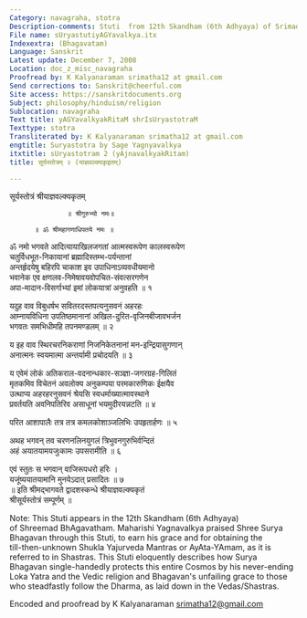 ```yaml
---
Category: navagraha, stotra
Description-comments: Stuti  from 12th Skandham (6th Adhyaya) of Srimad BhAgavatham.
File name: sUryastutiyAGYavalkya.itx
Indexextra: (Bhagavatam)
Language: Sanskrit
Latest update: December 7, 2008
Location: doc_z_misc_navagraha
Proofread by: K Kalyanaraman srimatha12 at gmail.com
Send corrections to: Sanskrit@cheerful.com
Site access: https://sanskritdocuments.org
Subject: philosophy/hinduism/religion
Sublocation: navagraha
Text title: yAGYavalkyakRitaM shrIsUryastotraM
Texttype: stotra
Transliterated by: K Kalyanaraman srimatha12 at gmail.com
engtitle: Suryastotra by Sage Yagnyavalkya
itxtitle: sUryastotram 2 (yAjnavalkyakRitam)
title: सूर्यस्तोत्रम् २ (याज्ञवल्क्यकृइतम्)

---
```

  
 सूर्यस्तोत्रं श्रीयाज्ञवल्क्यकृतम्   
  
                  ॥ श्रीगुरुभ्यो नमः॥  
  
          ॥ ॐ श्रीमहागणाधिपतये नमः ॥  
  
ॐ नमो भगवते आदित्यायाखिलजगतां आत्मस्वरूपेण कालस्वरूपेण  
चतुर्विधभूत-निकायानां ब्रह्मादिस्तम्भ-पर्यन्तानां  
अन्तर्हृदयेषु बहिरपि चाकाश इव उपाधिनाऽव्यवधीयमानो  
भवानेक एव क्षणलव-निमेषावयवोपचित-संवत्सरगणेन  
अपा-मादान-विसर्गाभ्यां इमां लोकयात्रां  अनुवहति ॥ १  
  
यदुह वाव विबुधर्षभ सवितरदस्तपत्यनुसवनं अहरहः  
आम्नायविधिना उपतिष्ठमानानां अखिल-दुरित-वृजिनबीजावभर्जन  
भगवतः समभिधीमहि तपनमण्डलम् ॥ २  
  
य इह वाव स्थिरचरनिकराणां निजनिकेतनानां मन-इन्द्रियासुगणान्  
अनात्मनः स्वयमात्मा अन्तर्यामी प्रचोदयति ॥ ३  
  
य एवेमं लोकं अतिकराल-वदनान्धकार-सञ्ज्ञा-जगरग्रह-गिलितं  
मृतकमिव विचेतनं अवलोक्य अनुकम्पया परमकारुणिकः ईक्षयैव  
उत्थाप्य अहरहरनुसवनं  श्रेयसि स्वधर्माख्यात्मावस्थाने  
प्रवर्तयति अवनिपतिरिव असाधूनां भयमुदीरयन्नटति ॥ ४  
  
परित आशापालैः तत्र तत्र कमलकोशाञ्जलिभिः उपहृतार्हणः ॥ ५  
  
अथह भगवन् तव चरणनलिनयुगलं त्रिभुवनगुरुभिर्वन्दितं  
अहं अयातयामयजुःकामः उपसरामीति ॥     ६  
  
एवं स्तुतः स भगवान् वाजिरूपधरो हरिः  ।  
यजूंष्ययातयामानि मुनयेऽदात् प्रसादितः ॥ ७  
  ॥  इति श्रीमद्भागवते द्वादशस्कन्धे श्रीयाज्ञवल्क्यकृतं  
  श्रीसूर्यस्तोत्रं सम्पूर्णम् ॥  
  
  
Note: This  Stuti  appears in the 12th Skandham (6th Adhyaya)  
of Shreemad BhAgavatham.   Maharishi Yagnavalkya praised Shree Surya  
Bhagavan through this Stuti,  to earn his grace and for obtaining the  
till-then-unknown Shukla Yajurveda Mantras or AyAta-YAmam, as it is  
referred to  in Shastras.  This Stuti eloquently describes how  Surya  
Bhagavan single-handedly protects this entire Cosmos by his never-ending  
Loka Yatra and the Vedic religion  and Bhagavan's unfailing grace to those  
who steadfastly follow the Dharma, as laid down in the Vedas/Shastras.  
  
Encoded and proofread by K Kalyanaraman srimatha12@gmail.com  
  
